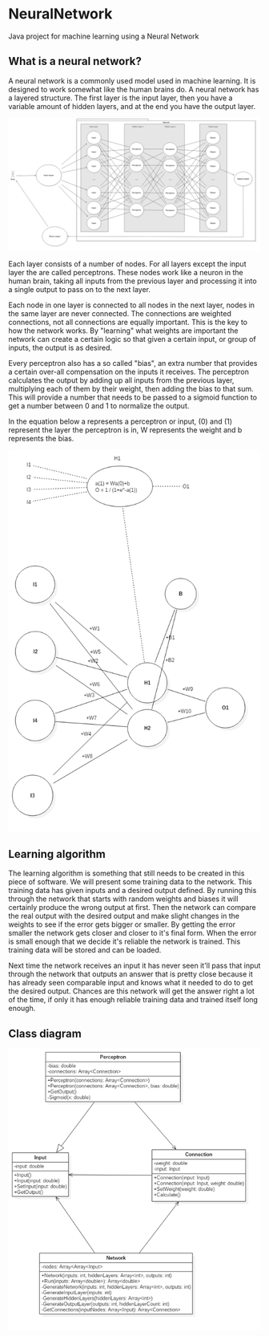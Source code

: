 # NeuralNetwork
Java project for machine learning using a Neural Network

## What is a neural network?
A neural network is a commonly used model used in machine learning.
It is designed to work somewhat like the human brains do. A neural network has a layered structure.
The first layer is the input layer, then you have a variable amount of hidden layers, and at the end you have the output layer.

![usecase diagram](https://github.com/sapvissers/NeuralNetwork/blob/master/design/UseCaseDiagram.png)

Each layer consists of a number of nodes. For all layers except the input layer the are called perceptrons. These nodes work like a neuron in the human brain, taking all inputs from the previous layer and processing it into a single output to pass on to the next layer.

Each node in one layer is connected to all nodes in the next layer, nodes in the same layer are never connected. The connections are weighted connections, not all connections are equally important. This is the key to how the network works. By "learning" what weights are important the network can create a certain logic so that given a certain input, or group of inputs, the output is as desired.

Every perceptron also has a so called "bias", an extra number that provides a certain over-all compensation on the inputs it receives.
The perceptron calculates the output by adding up all inputs from the previous layer, multiplying each of them by their weight, then adding the bias to that sum. This will provide a number that needs to be passed to a sigmoid function to get a number between 0 and 1 to normalize the output.

In the equation below a represents a perceptron or input, (0) and (1) represent the layer the perceptron is in, W represents the weight and b represents the bias.


![perceptron](https://github.com/sapvissers/NeuralNetwork/blob/master/design/Perceptron.png)


## Learning algorithm
The learning algorithm is something that still needs to be created in this piece of software. We will present some training data to the network. This training data has given inputs and a desired output defined. By running this through the network that starts with random weights and biases it will certainly produce the wrong output at first. Then the network can compare the real output with the desired output and make slight changes in the weights to see if the error gets bigger or smaller. By getting the error smaller the network gets closer and closer to it's final form. When the error is small enough that we decide it's reliable the network is trained. This training data will be stored and can be loaded.

Next time the network receives an input it has never seen it'll pass that input through the network that outputs an answer that is pretty close because it has already seen comparable input and knows what it needed to do to get the desired output. Chances are this network will get the answer right a lot of the time, if only it has enough reliable training data and trained itself long enough.

## Class diagram
![class diagram](https://github.com/sapvissers/NeuralNetwork/blob/master/design/ClassDiagram.png)
